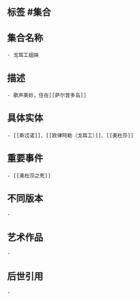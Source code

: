 ## 标签  #集合
## 集合名称
	- 戈耳工姐妹
## 描述
	- 歌声美妙，住在[[萨尔普多岛]]
## 具体实体
	- [[斯忒诺]]、[[欧律阿勒（戈耳工）]]、[[美杜莎]]
## 重要事件
	- [[美杜莎之死]]
## 不同版本
	-
## 艺术作品
	-
## 后世引用
	-

